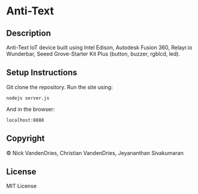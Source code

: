 # Anti-Text

## Description
Anti-Text IoT device built using Intel Edison, Autodesk Fusion 360, Relayr.io Wunderbar, Seeed Grove-Starter Kit Plus (button, buzzer, rgblcd,
led).

## Setup Instructions
Git clone the repository. Run the site using:
```
nodejs server.js
```

And in the browser:
```
localhost:8888
```

## Copyright
&copy; Nick VandenDries, Christian VandenDries, Jeyananthan Sivakumaran

## License
MIT License
